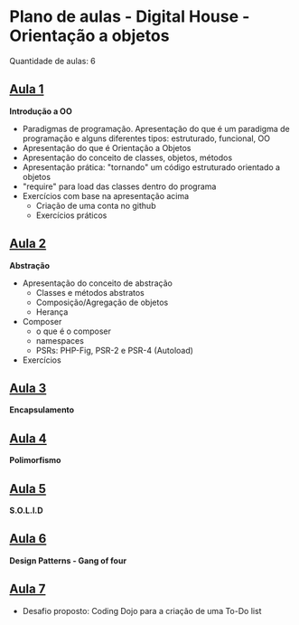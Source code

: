 # Plano de aulas - Digital House - Orientação a objetos

Quantidade de aulas: 6

## [Aula 1](https://github.com/leonampd/oophp/blob/master/aula1/README.md)

**Introdução a OO**

- Paradigmas de programação. Apresentação do que é um paradigma de programação e alguns diferentes tipos: estruturado, funcional, OO
- Apresentação do que é Orientação a Objetos
- Apresentação do conceito de classes, objetos, métodos
- Apresentação prática: "tornando" um código estruturado orientado a objetos
- "require" para load das classes dentro do programa
- Exercícios com base na apresentação acima
  - Criação de uma conta no github
  - Exercícios práticos

## [Aula 2](https://github.com/leonampd/oophp/blob/master/aula2/README.md)

**Abstração**

- Apresentação do conceito de abstração
  - Classes e métodos abstratos
  - Composição/Agregação de objetos
  - Herança
- Composer
  - o que é o composer
  - namespaces
  - PSRs: PHP-Fig, PSR-2 e PSR-4 (Autoload)
- Exercícios
## [Aula 3](https://github.com/leonampd/oophp/blob/master/aula3/README.md)

**Encapsulamento**

## [Aula 4](https://github.com/leonampd/oophp/blob/master/aula4/README.md)

**Polimorfismo**

## [Aula 5](https://github.com/leonampd/oophp/blob/master/aula5/README.md)

**S.O.L.I.D**

## [Aula 6](https://github.com/leonampd/oophp/blob/master/aula6/README.md)

**Design Patterns - Gang of four**

## [Aula 7](https://github.com/leonampd/oophp/blob/master/aula7/README.md)

- Desafio proposto: Coding Dojo para a criação de uma To-Do list
